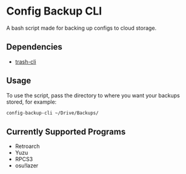 # Config Backup CLI

A bash script made for backing up configs to cloud storage.

## Dependencies

- [trash-cli](https://github.com/andreafrancia/trash-cli)

## Usage

To use the script, pass the directory to where you want your backups stored, for example:

```bash
config-backup-cli ~/Drive/Backups/
```

## Currently Supported Programs

- Retroarch
- Yuzu
- RPCS3
- osu!lazer
